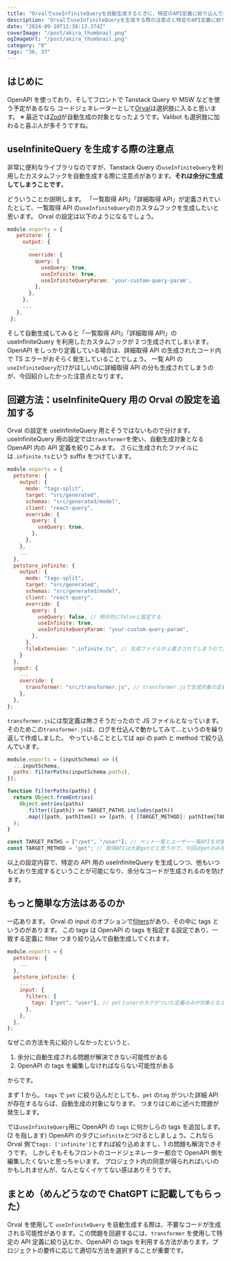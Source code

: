 ```yaml
---
title: "OrvalでuseInfiniteQueryを自動生成するときに、特定のAPI定義に絞り込んで自動生成したいんだ"
description: "OrvalでuseInfiniteQueryを生成する際の注意点と特定のAPI定義に絞り込んで自動生成する方法を紹介します。"
date: "2024-09-10T11:38:13.374Z"
coverImage: "/post/akira_thumbnail.png"
ogImageUrl: "/post/akira_thumbnail.png"
category: "0"
tags: "36, 37"
---
```


## はじめに

OpenAPI を使っており、そしてフロントで Tanstack Query や MSW などを使う予定があるなら
コードジェネレーターとして[Orval](https://orval.dev/)は選択肢に入ると思います。
※ 最近では[Zod](https://orval.dev/guides/client-with-zod)が自動生成の対象となったようです。Valibot も選択肢に加わると喜ぶ人が多そうですね。

## useInfiniteQuery を生成する際の注意点

非常に便利なライブラリなのですが、Tanstack Query の`useInfiniteQuery`を利用したカスタムフックを自動生成する際に注意点があります。**それは余分に生成してしまうことです**。

どういうことか説明します。
「一覧取得 API」「詳細取得 API」が定義されていたとして、一覧取得 API の`useInfiniteQuery`のカスタムフックを生成したいと思います。
Orval の設定は以下のようになるでしょう。

```js:orval.config.js
module.exports = {
   petstore: {
     output: {
       ...
       override: {
         query: {
           useQuery: true,
           useInfinite: true,
           useInfiniteQueryParam: 'your-custom-query-param',
         },
       },
     },
     ...
   },
 };
```

そして自動生成してみると「一覧取得 API」「詳細取得 API」の useInfiniteQuery を利用したカスタムフックが 2 つ生成されてしまいます。
OpenAPI をしっかり定義している場合は、詳細取得 API の生成されたコード内で TS エラーがおそらく発生していることでしょう。
一覧 API の`useInfiniteQuery`だけがほしいのに詳細取得 API の分も生成されてしまうのが、今回紹介したかった注意点となります。

## 回避方法：useInfiniteQuery 用の Orval の設定を追加する

Orval の設定を useInfiniteQuery 用とそうではないもので分けます。
useInfiniteQuery 用の設定では`transformer`を使い、自動生成対象となる OpenAPI 内の API 定義を絞りこみます。
さらに生成されたファイルには`.infinite.ts`という suffix をつけています。

```js:orval.config.js
module.exports = {
  petstore: {
    output: {
      mode: "tags-split",
      target: "src/generated",
      schemas: "src/generated/model",
      client: "react-query",
      override: {
        query: {
          useQuery: true,
        },
      },
    },
    ...
  },
  petstore_infinite: {
    output: {
      mode: "tags-split",
      target: "src/generated",
      schemas: "src/generated/model",
      client: "react-query",
      override: {
        query: {
          useQuery: false, // 明示的にfalseと設定する
          useInfinite: true,
          useInfiniteQueryParam: "your-custom-query-param",
        },
      },
      fileExtension: ".infinite.ts", // 生成ファイルが上書きされてしまうので、設定している
    }
  },
  input: {
    ...
    override: {
      transformer: "src/transformer.js", // transformer.jsで生成対象の定義を絞り込んでいる
    },
  },
};
```

`transformer.js`には型定義は無さそうだったので JS ファイルとなっています。
そのためこの`transformer.js`は、ログを仕込んで動かしてみて…というのを繰り返して作成しました。
やっていることとしては api の path と method で絞り込んでいます。

```js:transformer.js
module.exports = (inputSchema) => ({
  ...inputSchema,
  paths: filterPaths(inputSchema.paths),
});

function filterPaths(paths) {
  return Object.fromEntries(
    Object.entries(paths)
      .filter(([path]) => TARGET_PATHS.includes(path))
      .map(([path, pathItem]) => [path, { [TARGET_METHOD]: pathItem[TARGET_METHOD] }]),
  );
}

const TARGET_PATHS = ["/pet", "/user"]; // ペット一覧とユーザー一覧APIを対象とする
const TARGET_METHOD = "get"; // 取得APIは大抵getだと思うので、今回はgetのみを対象とする
```

以上の設定内容で、特定の API 用の useInfiniteQuery を生成しつつ、他もいつもどおり生成するということが可能になり、余分なコードが生成されるのを防げます。

## もっと簡単な方法はあるのか

一応あります。
Orval の input のオプションで[filters](https://orval.dev/reference/configuration/input#filters)があり、その中に tags というのがあります。
この tags は OpenAPI の tags を指定する設定であり、一致する定義に filter つまり絞り込んで自動生成してくれます。

```js:Orval.config.js
module.exports = {
  petstore: {
    ...
  },
  petstore_infinite: {
    ...
    input: {
      filters: {
        tags: ["pet", "user"], // petとuserのタグがついた定義のみが対象となる
      },
    },
  },
};
```

なぜこの方法を先に紹介しなかったというと、

1. 余分に自動生成される問題が解決できない可能性がある
2. OpenAPI の tags を編集しなければならない可能性がある

からです。

まず 1 から。
`tags` で `pet` に絞り込んだとしても、`pet` の`tag` がついた詳細 API が存在するならば、自動生成の対象になります。
つまりはじめに述べた問題が発生します。

では`useInfiniteQuery`用に OpenAPI の `tags` に何かしらの tags を追加します。(2 を指します)
OpenAPI のタグに`infinite`とつけるとしましょう。これなら Orval 側で`tags: ['infinite']`とすれば絞り込めますし、1 の問題も解消できそうです。
しかしそもそもフロントのコードジェネレーター都合で OpenAPI 側を編集したくないと思っちゃいます。
プロジェクト内の同意が得られればいいのかもしれませんが、なんとなくイケてない感はありそうです。

## まとめ（めんどうなので ChatGPT に記載してもらった）

Orval を使用して `useInfiniteQuery` を自動生成する際は、不要なコードが生成される可能性があります。この問題を回避するには、`transformer` を使用して特定の API 定義に絞り込むか、OpenAPI の tags を利用する方法があります。プロジェクトの要件に応じて適切な方法を選択することが重要です。
